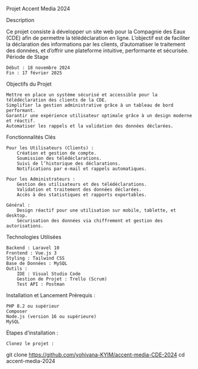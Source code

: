 Projet Accent Media 2024

Description

Ce projet consiste à développer un site web pour la Compagnie des Eaux (CDE) afin de permettre la télédéclaration en ligne. L’objectif est de faciliter la déclaration des informations par les clients, d’automatiser le traitement des données, et d’offrir une plateforme intuitive, performante et sécurisée.
Période de Stage

    Début : 18 novembre 2024
    Fin : 17 février 2025

Objectifs du Projet

    Mettre en place un système sécurisé et accessible pour la télédéclaration des clients de la CDE.
    Simplifier la gestion administrative grâce à un tableau de bord performant.
    Garantir une expérience utilisateur optimale grâce à un design moderne et réactif.
    Automatiser les rappels et la validation des données déclarées.

Fonctionnalités Clés

    Pour les Utilisateurs (Clients) :
        Création et gestion de compte.
        Soumission des télédéclarations.
        Suivi de l’historique des déclarations.
        Notifications par e-mail et rappels automatiques.

    Pour les Administrateurs :
        Gestion des utilisateurs et des télédéclarations.
        Validation et traitement des données déclarées.
        Accès à des statistiques et rapports exportables.

    Général :
        Design réactif pour une utilisation sur mobile, tablette, et desktop.
        Sécurisation des données via chiffrement et gestion des autorisations.

Technologies Utilisées

    Backend : Laravel 10
    Frontend : Vue.js 3
    Styling : Tailwind CSS
    Base de Données : MySQL
    Outils :
        IDE : Visual Studio Code
        Gestion de Projet : Trello (Scrum)
        Test API : Postman

Installation et Lancement
Prérequis :

    PHP 8.2 ou supérieur
    Composer
    Node.js (version 16 ou supérieure)
    MySQL

Étapes d’installation :

    Clonez le projet :

git clone https://github.com/yohivana-KYIM/accent-media-CDE-2024
cd accent-media-2024
